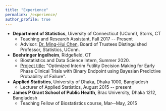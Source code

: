 ```yaml
---
title: "Experience"
permalink: /experience/
author_profile: true
---
```


* **Department of Statistics**, Uiversity of Connecticut (UConn), Storrs, CT
  - Teaching and Research Assistant, Fall 2017 -- Present
  - Advisor: [Dr. Ming-Hui Chen](http://merlot.stat.uconn.edu/~mhchen/), Board of Trustees Distinguished Professor, Statistics, UConn.
* **Boehringer Ingelheim**, Ridgefield, CT
  - Biostatistics and Data Science Intern, Summer 2020.
  - <ins>Project title:</ins> "Optimized Interim Futility Decision Making for Early Phase Clinical Trials with Binary Endpoint using Bayesian Predictive Probability of Failure".
* **Applied Statistics**, University of Dhaka, Dhaka 1000, Bangladesh
  - Lecturer of Applied Statistics, August 2015 -- present
* **James P Grant School of Public Health**, Brac University, Dhaka 1212, Bangladesh
  - Teaching Fellow of Biostatistics course, Mar--May, 2015
